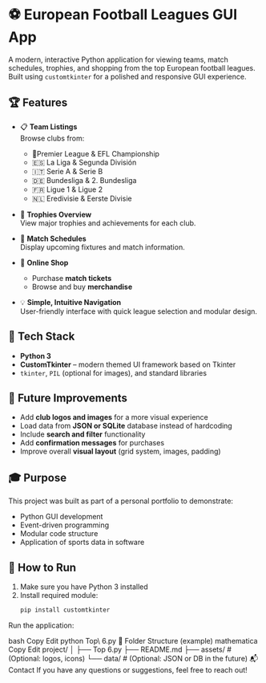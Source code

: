 # ⚽ European Football Leagues GUI App

A modern, interactive Python application for viewing teams, match schedules, trophies, and shopping from the top European football leagues. Built using `customtkinter` for a polished and responsive GUI experience.

## 🏆 Features

- 📋 **Team Listings**  
  Browse clubs from:
  - 🏴Premier League & EFL Championship
  - 🇪🇸 La Liga & Segunda División  
  - 🇮🇹 Serie A & Serie B  
  - 🇩🇪 Bundesliga & 2. Bundesliga
  - 🇫🇷 Ligue 1 & Ligue 2  
  - 🇳🇱 Eredivisie & Eerste Divisie

- 🏅 **Trophies Overview**  
  View major trophies and achievements for each club.

- 📅 **Match Schedules**  
  Display upcoming fixtures and match information.

- 🛒 **Online Shop**  
  - Purchase **match tickets**  
  - Browse and buy **merchandise**

- 💡 **Simple, Intuitive Navigation**  
  User-friendly interface with quick league selection and modular design.

## 🧱 Tech Stack

- **Python 3**
- **CustomTkinter** – modern themed UI framework based on Tkinter
- `tkinter`, `PIL` (optional for images), and standard libraries

## 🚀 Future Improvements

- Add **club logos and images** for a more visual experience
- Load data from **JSON or SQLite** database instead of hardcoding
- Include **search and filter** functionality
- Add **confirmation messages** for purchases
- Improve overall **visual layout** (grid system, images, padding)

## 🎓 Purpose

This project was built as part of a personal portfolio to demonstrate:
- Python GUI development
- Event-driven programming
- Modular code structure
- Application of sports data in software

## 🔧 How to Run

1. Make sure you have Python 3 installed
2. Install required module:
   ```bash
   pip install customtkinter
Run the application:

bash
Copy
Edit
python Top\ 6.py
📂 Folder Structure (example)
mathematica
Copy
Edit
project/
│
├── Top 6.py
├── README.md
├── assets/             # (Optional: logos, icons)
└── data/               # (Optional: JSON or DB in the future)
📬 Contact
If you have any questions or suggestions, feel free to reach out!
